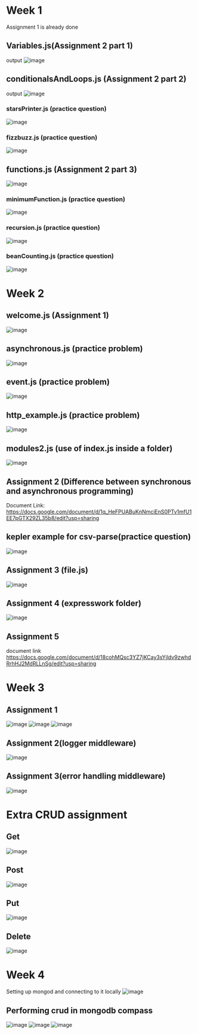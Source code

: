 # Week 1
Assignment 1 is already done

## Variables.js(Assignment 2 part 1)
output
![image](https://github.com/noobprograms/emumbaInternship/assets/78657816/7eeddac7-c754-4aa8-966a-418f8af93a21)

## conditionalsAndLoops.js (Assignment 2 part 2)
output
![image](https://github.com/noobprograms/emumbaInternship/assets/78657816/1c2ca283-0abd-4c3f-bcf8-09b26e2e0c68)

### starsPrinter.js (practice question)
![image](https://github.com/noobprograms/emumbaInternship/assets/78657816/b5a1620c-4513-4fad-be22-c7678f07d004)
### fizzbuzz.js (practice question)
![image](https://github.com/noobprograms/emumbaInternship/assets/78657816/fc47fd77-8a18-4966-8b98-62685ac04edf)
## functions.js (Assignment 2 part 3)
![image](https://github.com/noobprograms/emumbaInternship/assets/78657816/86016f20-34bd-4faf-8d43-bc4388c83088)
### minimumFunction.js (practice question)
![image](https://github.com/noobprograms/emumbaInternship/assets/78657816/38a1c1ff-4d3c-4c9d-951e-5c7fc74d25b9)
### recursion.js (practice question)
![image](https://github.com/noobprograms/emumbaInternship/assets/78657816/d283d94b-5284-4830-aa64-26a9e68ac4ba)
### beanCounting.js (practice question)
![image](https://github.com/noobprograms/emumbaInternship/assets/78657816/c02c8c1d-3c6e-43b7-881d-7e8e310246c1)

# Week 2
## welcome.js (Assignment 1)
![image](https://github.com/noobprograms/emumbaInternship/assets/78657816/af5cf70b-2cec-4a9e-97e0-5d301205e892)
## asynchronous.js (practice problem)
![image](https://github.com/noobprograms/emumbaInternship/assets/78657816/874de0db-9de4-4ae4-97fb-81f359276735)
## event.js (practice problem)
![image](https://github.com/noobprograms/emumbaInternship/assets/78657816/c38424c1-44a0-49dd-ac11-43a7c76654c6)
## http_example.js (practice problem)
![image](https://github.com/noobprograms/emumbaInternship/assets/78657816/8b01408f-933a-47e7-b09c-d499f3af2efb)
## modules2.js (use of index.js inside a folder)
![image](https://github.com/noobprograms/emumbaInternship/assets/78657816/ac454cb8-01a1-43a9-be9a-ab13d2e5a5ae)
## Assignment 2 (Difference between synchronous and asynchronous programming)
Document Link: https://docs.google.com/document/d/1q_HeFPUABuKnNmciEnS0PTv1mfU1EE7pGTX29ZL35b8/edit?usp=sharing
## kepler example for csv-parse(practice question)
![image](https://github.com/noobprograms/emumbaInternship/assets/78657816/0764c4d7-5f2c-41fe-8419-a191599dc7e7)
## Assignment 3 (file.js)
![image](https://github.com/noobprograms/emumbaInternship/assets/78657816/e2826956-c364-408d-a9bf-2289b9f35570)
## Assignment 4 (expresswork folder)
![image](https://github.com/noobprograms/emumbaInternship/assets/78657816/d7ef5c80-43ec-43b1-a836-fffd309f55a3)
## Assignment 5
document link https://docs.google.com/document/d/18cohMQsc3YZ7jKCay3sYjldv9zwhdRrhHJ2MdRLLnSg/edit?usp=sharing

# Week 3
## Assignment 1
![image](https://github.com/noobprograms/emumbaInternship/assets/78657816/af98d1d9-651f-40f7-b664-32adcbffaf90)
![image](https://github.com/noobprograms/emumbaInternship/assets/78657816/92f162d6-c5bc-4a21-967e-3b604d619c5b)
![image](https://github.com/noobprograms/emumbaInternship/assets/78657816/b446288f-06bc-47de-bac2-cd82c668bbe8)

## Assignment 2(logger middleware)
![image](https://github.com/noobprograms/emumbaInternship/assets/78657816/7edf3552-99c2-45f4-b87e-119f1178e18b)
## Assignment 3(error handling middleware)
![image](https://github.com/noobprograms/emumbaInternship/assets/78657816/56bf75e3-5a24-4b14-93a9-9ade66290168)

# Extra CRUD assignment
## Get
![image](https://github.com/noobprograms/emumbaInternship/assets/78657816/8765e24c-7f64-409e-918b-eb9fc42863a7)
## Post
![image](https://github.com/noobprograms/emumbaInternship/assets/78657816/8769de44-7c91-45b2-b63c-efca446293d4)
## Put
![image](https://github.com/noobprograms/emumbaInternship/assets/78657816/eb6b7a4b-f87d-44ad-80b7-6664c0a0737e)
## Delete
![image](https://github.com/noobprograms/emumbaInternship/assets/78657816/1b1ec20e-bdf9-41d9-8f32-c97bc1fa14c5)

# Week 4
Setting up mongod and connecting to it locally
![image](https://github.com/noobprograms/emumbaInternship/assets/78657816/0f9a9c1d-dc6c-47d2-8290-a4ebcbb14fce)
## Performing crud in mongodb compass
![image](https://github.com/noobprograms/emumbaInternship/assets/78657816/ffaa7b25-1af5-4f48-a1ff-2cda2c9515be)
![image](https://github.com/noobprograms/emumbaInternship/assets/78657816/8f4e587f-fdb6-4280-a62c-7e4213d8f1ec)
![image](https://github.com/noobprograms/emumbaInternship/assets/78657816/a94d5623-99e9-428f-b4ed-1bdbf2339fa2)





















